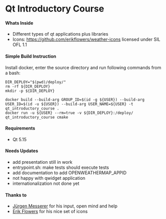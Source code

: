 # Qt Introductory Course

#### Whats Inside

- Different types of qt applications plus libraries
- Icons: https://github.com/erikflowers/weather-icons licensed under SIL OFL 1.1


#### Simple Build Instruction

Install docker, enter the source directory and run following commands from a bash:

    DIR_DEPLOY="$(pwd)/deploy/"
    rm -rf ${DIR_DEPLOY}
    mkdir -p ${DIR_DEPLOY}

    docker build --build-arg GROUP_ID=$(id -g ${USER}) --build-arg USER_ID=$(id -u ${USER}) --build-arg USER_NAME=${USER} -t qt_introductory_course .
    docker run -u ${USER} --rm=true -v ${DIR_DEPLOY}:/deploy/ qt_introductory_course cmake


#### Requirements

- Qt 5.15


#### Needs Updates

- add presentation still in work
- entrypoint.sh: make tests should execute tests
- add documentation to add OPENWEATHERMAP_APPID
- not happy with qwidget application
- internationalization not done yet


#### Thanks to

- [Jürgen Messerer](https://github.com/messi1) for his input, open mind and help
- [Erik Flowers](https://github.com/erikflowers/weather-icons) for his nice set of icons
